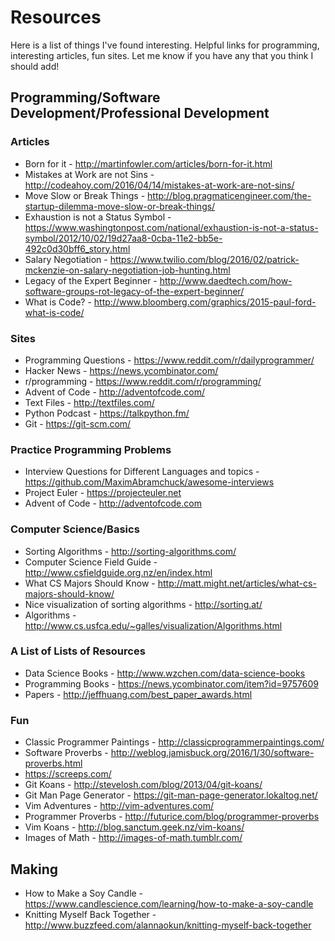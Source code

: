 # Resources

Here is a list of things I've found interesting. Helpful links for programming, interesting articles, fun sites. Let me know if you have any that you think I should add!

## Programming/Software Development/Professional Development

### Articles
- Born for it - http://martinfowler.com/articles/born-for-it.html
- Mistakes at Work are not Sins - http://codeahoy.com/2016/04/14/mistakes-at-work-are-not-sins/
- Move Slow or Break Things - http://blog.pragmaticengineer.com/the-startup-dilemma-move-slow-or-break-things/
- Exhaustion is not a Status Symbol - https://www.washingtonpost.com/national/exhaustion-is-not-a-status-symbol/2012/10/02/19d27aa8-0cba-11e2-bb5e-492c0d30bff6_story.html
- Salary Negotiation - https://www.twilio.com/blog/2016/02/patrick-mckenzie-on-salary-negotiation-job-hunting.html
- Legacy of the Expert Beginner - http://www.daedtech.com/how-software-groups-rot-legacy-of-the-expert-beginner/
- What is Code? - http://www.bloomberg.com/graphics/2015-paul-ford-what-is-code/

### Sites
- Programming Questions - https://www.reddit.com/r/dailyprogrammer/
- Hacker News - https://news.ycombinator.com/
- r/programming - https://www.reddit.com/r/programming/
- Advent of Code - http://adventofcode.com/
- Text Files - http://textfiles.com/
- Python Podcast - https://talkpython.fm/
- Git - https://git-scm.com/

### Practice Programming Problems
- Interview Questions for Different Languages and topics - https://github.com/MaximAbramchuck/awesome-interviews
- Project Euler - https://projecteuler.net
- Advent of Code - http://adventofcode.com

### Computer Science/Basics

- Sorting Algorithms - http://sorting-algorithms.com/
- Computer Science Field Guide - http://www.csfieldguide.org.nz/en/index.html
- What CS Majors Should Know - http://matt.might.net/articles/what-cs-majors-should-know/
- Nice visualization of sorting algorithms - http://sorting.at/
- Algorithms - http://www.cs.usfca.edu/~galles/visualization/Algorithms.html

### A List of Lists of Resources
- Data Science Books - http://www.wzchen.com/data-science-books
- Programming Books - https://news.ycombinator.com/item?id=9757609
- Papers - http://jeffhuang.com/best_paper_awards.html

### Fun

- Classic Programmer Paintings - http://classicprogrammerpaintings.com/
- Software Proverbs - http://weblog.jamisbuck.org/2016/1/30/software-proverbs.html
- https://screeps.com/
- Git Koans - http://stevelosh.com/blog/2013/04/git-koans/
- Git Man Page Generator - https://git-man-page-generator.lokaltog.net/
- Vim Adventures - http://vim-adventures.com/
- Programmer Proverbs - http://futurice.com/blog/programmer-proverbs
- Vim Koans - http://blog.sanctum.geek.nz/vim-koans/
- Images of Math - http://images-of-math.tumblr.com/

## Making
- How to Make a Soy Candle - https://www.candlescience.com/learning/how-to-make-a-soy-candle
- Knitting Myself Back Together - http://www.buzzfeed.com/alannaokun/knitting-myself-back-together
